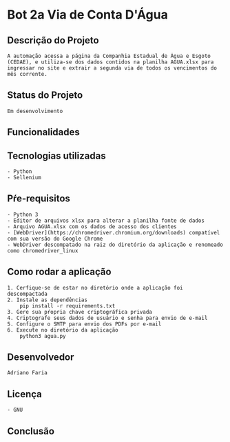 # Bot 2a Via de Conta D'Água
    
## Descrição do Projeto
    A automação acessa a página da Companhia Estadual de Água e Esgoto (CEDAE), e utiliza-se dos dados contidos na planilha AGUA.xlsx para ingressar no site e extrair a segunda via de todos os vencimentos do mês corrente.

## Status do Projeto
    Em desenvolvimento

## Funcionalidades
    
## Tecnologias utilizadas
    - Python
    - Sellenium

## Pŕe-requisitos
    - Python 3
    - Editor de arquivos xlsx para alterar a planilha fonte de dados
    - Arquivo AGUA.xlsx com os dados de acesso dos clientes
    - [WebDriver](https://chromedriver.chromium.org/downloads) compatível com sua versão do Google Chrome
    - WebDriver descompatado na raiz do diretório da aplicação e renomeado como chromedriver_linux

## Como rodar a aplicação
    1. Cerfique-se de estar no diretório onde a aplicação foi descompactada
    2. Instale as dependências
        pip install -r requirements.txt
    3. Gere sua pŕopria chave criptográfica privada
    4. Criptografe seus dados de usuário e senha para envio de e-mail
    5. Configure o SMTP para envio dos PDFs por e-mail
    6. Execute no diretório da aplicação
        python3 agua.py
    
## Desenvolvedor
    Adriano Faria

## Licença
    - GNU

## Conclusão

